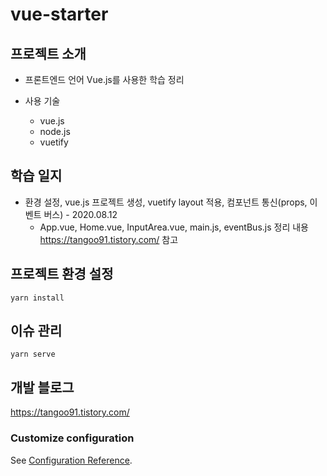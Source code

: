 # vue-starter
## 프로젝트 소개
  + 프론트엔드 언어 Vue.js를 사용한 학습 정리
  
  + 사용 기술
    + vue.js
    + node.js
    + vuetify
  
## 학습 일지
  + 환경 설정, vue.js 프로젝트 생성, vuetify layout 적용, 컴포넌트 통신(props, 이벤트 버스) - 2020.08.12
    + App.vue, Home.vue, InputArea.vue, main.js, eventBus.js
    정리 내용 <https://tangoo91.tistory.com/> 참고


## 프로젝트 환경 설정
```
yarn install
```

## 이슈 관리
```
yarn serve
```

## 개발 블로그
<https://tangoo91.tistory.com/>

### Customize configuration
See [Configuration Reference](https://cli.vuejs.org/config/).
